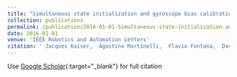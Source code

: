 ```yaml
---
title: "Simultaneous state initialization and gyroscope bias calibration in visual inertial aided navigation"
collection: publications
permalink: /publication/2016-01-01-Simultaneous-state-initialization-and-gyroscope-bias-calibration-in-visual-inertial-aided-navigation
date: 2016-01-01
venue: 'IEEE Robotics and Automation Letters'
citation: ' Jacques Kaiser,  Agostino Martinelli,  Flavio Fontana,  Davide Scaramuzza, &quot;Simultaneous state initialization and gyroscope bias calibration in visual inertial aided navigation.&quot; IEEE Robotics and Automation Letters, 2016.'
---
```

Use [Google Scholar](https://scholar.google.com/scholar?q=Simultaneous+state+initialization+and+gyroscope+bias+calibration+in+visual+inertial+aided+navigation){:target="_blank"} for full citation